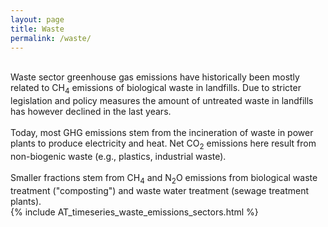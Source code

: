 ```yaml
---
layout: page
title: Waste
permalink: /waste/
---
```


<div class="row">
  <div class="column_left">
  <br> 
  Waste sector greenhouse gas emissions have historically been mostly related to CH<sub>4</sub> emissions of biological waste in landfills. Due to stricter legislation and policy measures the amount of untreated waste in landfills has however declined in the last years. <br> 
  <br> 
  Today, most GHG emissions stem from the incineration of waste in power plants to produce electricity and heat. Net CO<sub>2</sub> emissions here result from non-biogenic waste (e.g., plastics, industrial waste). <br> 
  <br> 
  Smaller fractions stem from CH<sub>4</sub> and N<sub>2</sub>O emissions from biological waste treatment ("composting") and waste water treatment (sewage treatment plants).  
  </div>

  <div class="spacer"></div>

  <div class="column_right">
      {% include AT_timeseries_waste_emissions_sectors.html %}
  </div>
</div> 